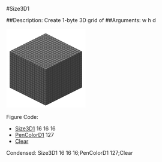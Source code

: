 #Size3D1

##Description: Create 1-byte 3D grid of <width> <height> <depth>
##Arguments: w h d

![](Size3D1-Iso.png)

Figure Code:
- [Size3D1](Size3D1.md) 16 16 16
- [PenColorD1](PenColorD1.md) 127
- [Clear](Clear.md)

Condensed: Size3D1 16 16 16;PenColorD1 127;Clear

